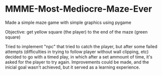 # MMME-Most-Mediocre-Maze-Ever

Made a simple maze game with simple graphics using pygame

Objective: get yellow square (the player) to the end of the maze (green square)

Tried to implement "npc" that tried to catch the player, but after some failed attempts (difficulties in trying to follow player without wall clipping, etc) decided to go with a timed play, in which after a set ammount of time, it's asked for the player to try again.
Improvements could be made, and the inicial goal wasn't achieved, but it served as a learning experience.

